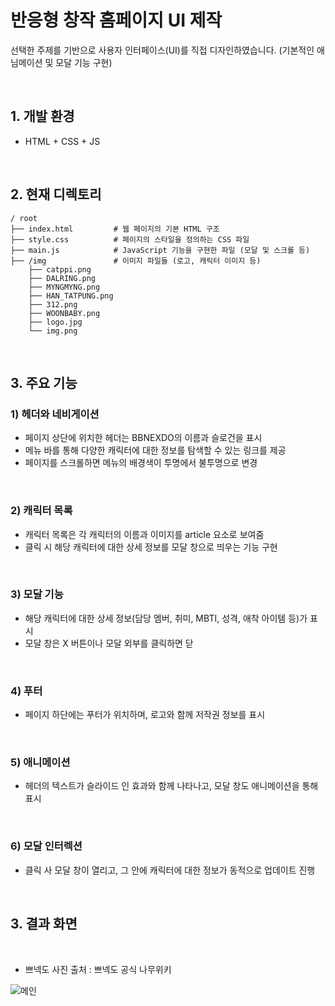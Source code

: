 # 반응형 창작 홈페이지 UI 제작

선택한 주제를 기반으로 사용자 인터페이스(UI)를 직접 디자인하였습니다. (기본적인 애님메이션 및 모달 기능 구현)

<br>

## 1. 개발 환경
  - HTML + CSS + JS

<br>

## 2. 현재 디렉토리
```
/ root
├── index.html         # 웹 페이지의 기본 HTML 구조
├── style.css          # 페이지의 스타일을 정의하는 CSS 파일
├── main.js            # JavaScript 기능을 구현한 파일 (모달 및 스크롤 등)
├── /img               # 이미지 파일들 (로고, 캐릭터 이미지 등)
    ├── catppi.png
    ├── DALRING.png
    ├── MYNGMYNG.png
    ├── HAN_TATPUNG.png
    ├── 312.png
    ├── WOONBABY.png
    ├── logo.jpg
    └── img.png
```

<br>

## 3. 주요 기능

   ### 1) 헤더와 네비게이션
   - 페이지 상단에 위치한 헤더는 BBNEXDO의 이름과 슬로건을 표시
   - 메뉴 바를 통해 다양한 캐릭터에 대한 정보를 탐색할 수 있는 링크를 제공
   - 페이지를 스크롤하면 메뉴의 배경색이 투명에서 불투명으로 변경
     
   <br>
    
   ### 2) 캐릭터 목록
   - 캐릭터 목록은 각 캐릭터의 이름과 이미지를 article 요소로 보여줌
   - 클릭 시 해당 캐릭터에 대한 상세 정보를 모달 창으로 띄우는 기능 구현
  
   <br>
   
   ### 3) 모달 기능
   - 해당 캐릭터에 대한 상세 정보(담당 멤버, 취미, MBTI, 성격, 애착 아이템 등)가 표시
   - 모달 창은 X 버튼이나 모달 외부를 클릭하면 닫

   <br>
  
   ### 4) 푸터
   - 페이지 하단에는 푸터가 위치하며, 로고와 함께 저작권 정보를 표시

   <br>

   ### 5) 애니메이션
   - 헤더의 텍스트가 슬라이드 인 효과와 함께 나타나고, 모달 창도 애니메이션을 통해 표시

   <br>

  ### 6) 모달 인터렉션
   - 클릭 사 모달 창이 열리고, 그 안에 캐릭터에 대한 정보가 동적으로 업데이트 진행

   <br>

## 3. 결과 화면

<br>

- 쁘넥도 사진 출처 : 쁘넥도 공식 나무위키

![메인](https://github.com/user-attachments/assets/ee06631d-2939-4b5f-b64e-7bac443a9ade)


